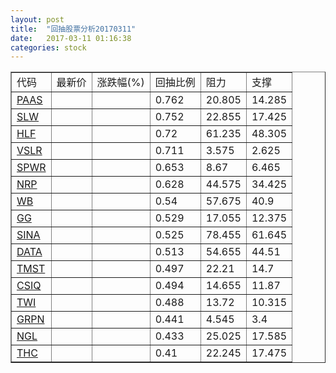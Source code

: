 ```yaml
---
layout: post
title:  "回抽股票分析20170311"
date:   2017-03-11 01:16:38
categories: stock
---
```

<script type="text/javascript">
var stockList = []
stockList.push('gb_paas');
stockList.push('gb_slw');
stockList.push('gb_hlf');
stockList.push('gb_vslr');
stockList.push('gb_spwr');
stockList.push('gb_nrp');
stockList.push('gb_wb');
stockList.push('gb_gg');
stockList.push('gb_sina');
stockList.push('gb_data');
stockList.push('gb_tmst');
stockList.push('gb_csiq');
stockList.push('gb_twi');
stockList.push('gb_grpn');
stockList.push('gb_ngl');
stockList.push('gb_thc');
</script>
<table border="1">
 <tr>
 <td>代码</td>
 <td>最新价</td>
 <td>涨跌幅(%)</td>
 <td>回抽比例</td>
 <td>阻力</td>
 <td>支撑</td>
</tr>
  <tr id="paas">
  <td><a href="http://stock.finance.sina.com.cn/usstock/quotes/PAAS.html" target="_blank">PAAS</a></td><td></td><td></td><td>0.762</td><td>20.805</td><td>14.285</td></tr>
  <tr id="slw">
  <td><a href="http://stock.finance.sina.com.cn/usstock/quotes/SLW.html" target="_blank">SLW</a></td><td></td><td></td><td>0.752</td><td>22.855</td><td>17.425</td></tr>
  <tr id="hlf">
  <td><a href="http://stock.finance.sina.com.cn/usstock/quotes/HLF.html" target="_blank">HLF</a></td><td></td><td></td><td>0.72</td><td>61.235</td><td>48.305</td></tr>
  <tr id="vslr">
  <td><a href="http://stock.finance.sina.com.cn/usstock/quotes/VSLR.html" target="_blank">VSLR</a></td><td></td><td></td><td>0.711</td><td>3.575</td><td>2.625</td></tr>
  <tr id="spwr">
  <td><a href="http://stock.finance.sina.com.cn/usstock/quotes/SPWR.html" target="_blank">SPWR</a></td><td></td><td></td><td>0.653</td><td>8.67</td><td>6.465</td></tr>
  <tr id="nrp">
  <td><a href="http://stock.finance.sina.com.cn/usstock/quotes/NRP.html" target="_blank">NRP</a></td><td></td><td></td><td>0.628</td><td>44.575</td><td>34.425</td></tr>
  <tr id="wb">
  <td><a href="http://stock.finance.sina.com.cn/usstock/quotes/WB.html" target="_blank">WB</a></td><td></td><td></td><td>0.54</td><td>57.675</td><td>40.9</td></tr>
  <tr id="gg">
  <td><a href="http://stock.finance.sina.com.cn/usstock/quotes/GG.html" target="_blank">GG</a></td><td></td><td></td><td>0.529</td><td>17.055</td><td>12.375</td></tr>
  <tr id="sina">
  <td><a href="http://stock.finance.sina.com.cn/usstock/quotes/SINA.html" target="_blank">SINA</a></td><td></td><td></td><td>0.525</td><td>78.455</td><td>61.645</td></tr>
  <tr id="data">
  <td><a href="http://stock.finance.sina.com.cn/usstock/quotes/DATA.html" target="_blank">DATA</a></td><td></td><td></td><td>0.513</td><td>54.655</td><td>44.51</td></tr>
  <tr id="tmst">
  <td><a href="http://stock.finance.sina.com.cn/usstock/quotes/TMST.html" target="_blank">TMST</a></td><td></td><td></td><td>0.497</td><td>22.21</td><td>14.7</td></tr>
  <tr id="csiq">
  <td><a href="http://stock.finance.sina.com.cn/usstock/quotes/CSIQ.html" target="_blank">CSIQ</a></td><td></td><td></td><td>0.494</td><td>14.655</td><td>11.87</td></tr>
  <tr id="twi">
  <td><a href="http://stock.finance.sina.com.cn/usstock/quotes/TWI.html" target="_blank">TWI</a></td><td></td><td></td><td>0.488</td><td>13.72</td><td>10.315</td></tr>
  <tr id="grpn">
  <td><a href="http://stock.finance.sina.com.cn/usstock/quotes/GRPN.html" target="_blank">GRPN</a></td><td></td><td></td><td>0.441</td><td>4.545</td><td>3.4</td></tr>
  <tr id="ngl">
  <td><a href="http://stock.finance.sina.com.cn/usstock/quotes/NGL.html" target="_blank">NGL</a></td><td></td><td></td><td>0.433</td><td>25.025</td><td>17.585</td></tr>
  <tr id="thc">
  <td><a href="http://stock.finance.sina.com.cn/usstock/quotes/THC.html" target="_blank">THC</a></td><td></td><td></td><td>0.41</td><td>22.245</td><td>17.475</td></tr>
</table>
